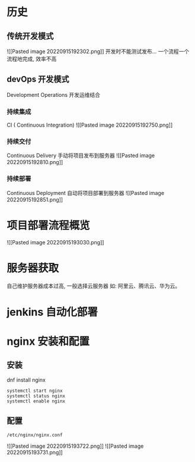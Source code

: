 # 历史
## 传统开发模式
![[Pasted image 20220915192302.png]]
开发时不能测试发布...
一个流程一个流程地完成, 效率不高

## devOps 开发模式
 Development  Operations 
开发运维结合

### 持续集成
CI ( Continuous Integration)
![[Pasted image 20220915192750.png]]

### 持续交付
Continuous Delivery
手动将项目发布到服务器
![[Pasted image 20220915192810.png]]
### 持续部署
 Continuous Deployment
自动将项目部署到服务器
![[Pasted image 20220915192851.png]]

# 项目部署流程概览
![[Pasted image 20220915193030.png]]

# 服务器获取
自己维护服务器成本过高, 一般选择云服务器
如: 阿里云、腾讯云、华为云。

# jenkins 自动化部署


# nginx 安装和配置
## 安装
dnf install nginx

```
systemctl start nginx 
systemctl status nginx 
systemctl enable nginx
```

## 配置
`/etc/nginx/nginx.conf`

![[Pasted image 20220915193722.png]]
![[Pasted image 20220915193731.png]]